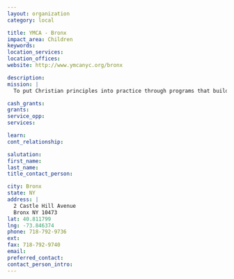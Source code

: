 ```yaml
---
layout: organization
category: local

title: YMCA - Bronx
impact_area: Children
keywords: 
location_services: 
location_offices: 
website: http://www.ymcanyc.org/bronx

description: 
mission: |
  To put Christian principles into practice through programs that build healthy spirit, mind, and body for all.

cash_grants: 
grants: 
service_opp: 
services: 

learn: 
cont_relationship: 

salutation: 
first_name: 
last_name: 
title_contact_person: 

city: Bronx
state: NY
address: |
  2 Castle Hill Avenue  
  Bronx NY 10473
lat: 40.811799
lng: -73.846374
phone: 718-792-9736
ext: 
fax: 718-792-9740
email: 
preferred_contact: 
contact_person_intro: 
---
```

